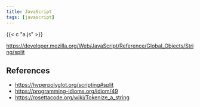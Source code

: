 ```yaml
---
title: JavaScript
tags: [javascript]
---
```


{{< c "a.js" >}}

<https://developer.mozilla.org/Web/JavaScript/Reference/Global_Objects/String/split>

## References

- <https://hyperpolyglot.org/scripting#split>
- <https://programming-idioms.org/idiom/49>
- <https://rosettacode.org/wiki/Tokenize_a_string>
